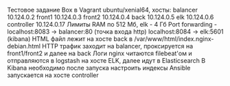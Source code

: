 Тестовое задание
Box в Vagrant ubuntu/xenial64, хосты:
balancer 10.124.0.2
front1 10.124.0.3
front2 10.124.0.4
back 10.124.0.5
elk 10.124.0.6
controller 10.124.0.17
Лимиты RAM по 512 Мб, elk - 4 Гб
Port forwarding - localhost:8083 -> balancer:80 (точка входа http)
localhost:8084 -> elk:5601 (kibana)
HTML файл лежит на хосте back в /var/www/html/index.nginx-debian.html
HTTP трафик заходит на balancer, проксируется на front1/front2 и далее на back
Логи nginx читаются filebeat'ом и отправляются в logstash на хосте ELK, далее идут в Elasticsearch
В Kibana необходимо после запуска настроить индексы
Ansible запускается на хосте controller
